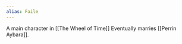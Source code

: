 ```yaml
---
alias: Faile
---
```



A main character in [[The Wheel of Time]]  Eventually marries [[Perrin Aybara]]. 
